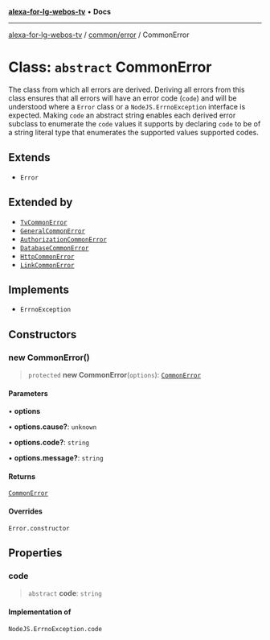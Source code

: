 [**alexa-for-lg-webos-tv**](../../../README.md) • **Docs**

***

[alexa-for-lg-webos-tv](../../../modules.md) / [common/error](../README.md) / CommonError

# Class: `abstract` CommonError

The class from which all errors are derived. Deriving all errors from this
class ensures that all errors will have an error code (`code`) and will be
understood where a `Error` class or a `NodeJS.ErrnoException` interface is
expected. Making `code` an abstract string enables each derived error
subclass to enumerate the `code` values it supports by declaring `code` to be
of a string literal type that enumerates the supported values supported
codes.

## Extends

- `Error`

## Extended by

- [`TvCommonError`](../../../bridge/lib/backend/tv/classes/TvCommonError.md)
- [`GeneralCommonError`](GeneralCommonError.md)
- [`AuthorizationCommonError`](AuthorizationCommonError.md)
- [`DatabaseCommonError`](DatabaseCommonError.md)
- [`HttpCommonError`](HttpCommonError.md)
- [`LinkCommonError`](LinkCommonError.md)

## Implements

- `ErrnoException`

## Constructors

### new CommonError()

> `protected` **new CommonError**(`options`): [`CommonError`](CommonError.md)

#### Parameters

• **options**

• **options.cause?**: `unknown`

• **options.code?**: `string`

• **options.message?**: `string`

#### Returns

[`CommonError`](CommonError.md)

#### Overrides

`Error.constructor`

## Properties

### code

> `abstract` **code**: `string`

#### Implementation of

`NodeJS.ErrnoException.code`
